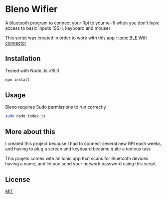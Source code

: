 # Bleno Wifier
A bluetooth program to connect your Rpi to your wi-fi when you don't have access to basic inputs (SSH, keyboard and mouse)

This script was created in order to work with this app : [Ionic BLE Wifi connector](https://github.com/Dizi0/Ionic-BLE-Wifi-app) 

## Installation

Tested with Node.Js v15.0

```bash
npm install
```

## Usage
Bleno requires Sudo permissions to run correctly


```bash
sudo node index.js
```

## More about this 
I created this project because I had to connect several new RPI each weeks, and having to plug a screen and keyboard became quite a tedious task

This projets comes with an Ionic app that scans for Bluetooth devices having a name, and let you send your network password using this script.

## License
[MIT](https://choosealicense.com/licenses/mit/)
